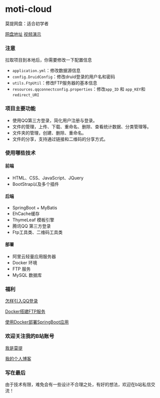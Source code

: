 # moti-cloud
莫提网盘：适合初学者

[网盘地址](http://xuewei.world/moti-cloud/)          [视频演示](https://www.bilibili.com/video/av92186731)

### 注意

拉取项目到本地后，你需要修改一下配置信息

- `application.yml`：修改数据源信息
- `config.DruidConfig`：修改druid登录的用户名和密码
- `utils.FtpUtil`：修改FTP服务器的基本信息
- `resources.qqconnectconfig.properties`：修改`app_ID` 和 `app_KEY`和 `redirect_URI`

### 项目主要功能

- 使用QQ第三方登录，简化用户注册与登录。
- 文件的管理，上传、下载、重命名、删除、查看统计数据、分类管理等。
- 文件夹的管理，创建、删除、重命名。
- 文件的分享，支持通过链接和二维码的分享方式。

### 使用哪些技术

#### 前端

- HTML、CSS、JavaScript、JQuery
- BootStrap以及多个插件

#### 后端

- SpringBoot + MyBatis
- EhCache缓存
- ThymeLeaf 模板引擎
- 腾讯QQ 第三方登录
- Ftp工具类、二维码工具类

#### 部署

- 阿里云轻量应用服务器
- Docker 环境
- FTP 服务
- MySQL 数据库

### 福利

[怎样引入QQ登录](https://www.bilibili.com/video/av90710722)

[Docker搭建FTP服务](https://www.bilibili.com/video/av87259459)

[使用Docker部署SpringBoot应用](https://www.bilibili.com/video/av88690709)

### 欢迎关注我的B站账号

[我是莫提](https://space.bilibili.com/301320288)

[我的个人博客](http://xuewei.world)



### 写在最后

由于技术有限，难免会有一些设计不合理之处，有好的想法，欢迎在b站私信交流！


